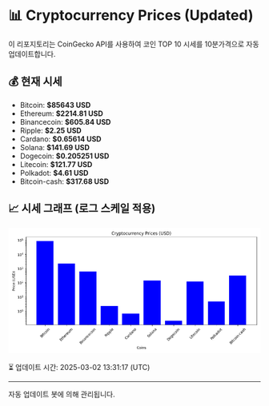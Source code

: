 
# 📊 Cryptocurrency Prices (Updated)

이 리포지토리는 CoinGecko API를 사용하여 코인 TOP 10 시세를 10분가격으로 자동 업데이트합니다.

## 💰 현재 시세
- Bitcoin: **$85643 USD**
- Ethereum: **$2214.81 USD**
- Binancecoin: **$605.84 USD**
- Ripple: **$2.25 USD**
- Cardano: **$0.65614 USD**
- Solana: **$141.69 USD**
- Dogecoin: **$0.205251 USD**
- Litecoin: **$121.77 USD**
- Polkadot: **$4.61 USD**
- Bitcoin-cash: **$317.68 USD**

## 📈 시세 그래프 (로그 스케일 적용)
![Crypto Prices](crypto_prices.png)

⏳ 업데이트 시간: 2025-03-02 13:31:17 (UTC)

---
자동 업데이트 봇에 의해 관리됩니다.
